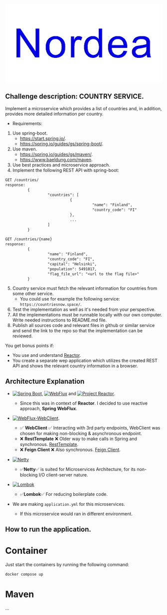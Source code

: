 
<p align="center">
    <img id="nordea" src="nordeaLogo.gif">
</p>


## Challenge description: COUNTRY SERVICE.

Implement a microservice which provides a list of countries and, in addition, provides more detailed information per country.

- Requirements:
1. Use spring-boot.
	- https://start.spring.io/.
	- https://spring.io/guides/gs/spring-boot/.
2. Use maven.
	- https://spring.io/guides/gs/maven/.
	- https://www.baeldung.com/maven.
3. Use best practices and microservice approach.
4. Implement the following REST API with spring-boot:
 
```
GET /countries/
response:
          {
                   "countries": [
                             {
                                       "name": "Finland",
                                       "country_code": "FI"
                             },
                             ...
                   ]
          }
```
```
GET /countries/{name}
response:
          {
                   "name": "Finland",
                   "country_code": "FI",
                   "capital": "Helsinki",
                   "population": 5491817,
                   "flag_file_url": "<url to the flag file>"
          }
```

5. Country service must fetch the relevant information for countries from some other service.
	- You could use for example the following service: `https://countriesnow.space/`.
6. Test the implementation as well as it's needed from your perspective.
7. All the implementations must be runnable locally with our own computer. Write needed instructions to README.md file.
8. Publish all sources code and relevant files in github or similar service and send the link to the repo so that the implementation can be reviewed.

You get bonus points if:

- You use and understand [Reactor](https://www.baeldung.com/reactor-core).
- You create a separate wep application which utilizes the created REST API and shows the relevant country information in a browser.

## Architecture Explanation

- [![Spring Boot](https://img.shields.io/static/v1?style=for-the-badge&message=Spring+Boot&color=6DB33F&logo=Spring+Boot&logoColor=FFFFFF&label=)](https://spring.io/), [![WebFlux](https://img.shields.io/badge/Spring%20WebFlux-grey?style=for-the-badge&logo=spring)](https://docs.spring.io/spring-framework/reference/web/webflux.html) and [![Project Reactor](https://img.shields.io/badge/Project_Reactor-grey?style=for-the-badge&logo=react&logoColor=FFFFFF)](https://projectreactor.io/).
    - Since this was in context of **Reactor**. I decided to use reactive approach, **Spring WebFlux**. 
- [![WebFlux-WebClient](https://img.shields.io/badge/WebClient-grey?style=for-the-badge&logo=spring)](https://docs.spring.io/spring-framework/reference/web/webflux-webclient.html).
    - ✅ **WebClient** ✅ Interacting with 3rd party endpoints, WebClient was chosen for making non-blocking & asynchronous endpoint.
    - ❌ **RestTemplate** ❌ Older way to make calls in Spring and synchronous. [RestTemplate](https://www.baeldung.com/rest-template).
    - ❌ **Feign Client** ❌ Also synchronous. [Feign Client](https://www.baeldung.com/spring-boot-feignclient-vs-webclient).
- [![Netty](https://img.shields.io/badge/Netty-grey?style=for-the-badge&logo=googleearth&logoColor=FFFFFF)](https://projectreactor.io/docs/netty/1.1.21/reference/index.html)
    - ✅**Netty**✅ is suited for Microservices Architecture, for its non-blocking I/O client-server nature.
- [![Lombok](https://img.shields.io/badge/Lombok-green?style=for-the-badge)](https://docs.spring.io/spring-framework/reference/web/webflux.html) 
    - ✅**Lombok**✅ For reducing boilerplate code.

- We are making `application.yml` for this microservices.
    - If this microservice would ran in different environment. 

## How to run the application.

# Container

Just start the containers by running the following command:

```bash
docker compose up
```

# Maven 

...